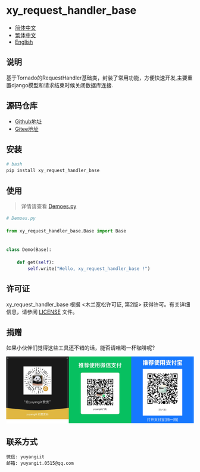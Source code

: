<!--
 * @Author: 余洋 yuyangit.0515@qq.com
 * @Date: 2024-10-18 13:02:22
 * @LastEditors: 余洋 yuyangit.0515@qq.com
 * @LastEditTime: 2024-10-23 20:52:11
 * @FilePath: /xy_request_handler_base/readme/README_zh_CN.md
 * @Description: 这是默认设置,请设置`customMade`, 打开koroFileHeader查看配置 进行设置: https://github.com/OBKoro1/koro1FileHeader/wiki/%E9%85%8D%E7%BD%AE
-->
# xy_request_handler_base

- [简体中文](README_zh_CN.md)
- [繁体中文](README_zh_TW.md)
- [English](README_en.md)


## 说明

基于Tornado的RequestHandler基础类，封装了常用功能，方便快速开发,主要重置django模型和请求结束时候关闭数据库连接.

## 源码仓库

- <a href="https://github.com/xy-web-service/xy_request_handler_base.git" target="_blank">Github地址</a>  
- <a href="https://gitee.com/xy-web-service/xy_request_handler_base.git" target="_blank">Gitee地址</a>

## 安装

```bash
# bash
pip install xy_request_handler_base
```

## 使用

> 详情请查看 [Demoes.py](../samples/xy_web_server_demo/source/Runner/RequestHandlerDemo/Demoes.py)

```python
# Demoes.py

from xy_request_handler_base.Base import Base


class Demo(Base):

    def get(self):
        self.write("Hello, xy_request_handler_base !")

```

## 许可证
xy_request_handler_base 根据 <木兰宽松许可证, 第2版> 获得许可。有关详细信息，请参阅 [LICENSE](../LICENSE) 文件。

## 捐赠

如果小伙伴们觉得这些工具还不错的话，能否请咱喝一杯咖啡呢?  

![Pay-Total](./Pay-Total.png)


## 联系方式

```
微信: yuyangiit
邮箱: yuyangit.0515@qq.com
```